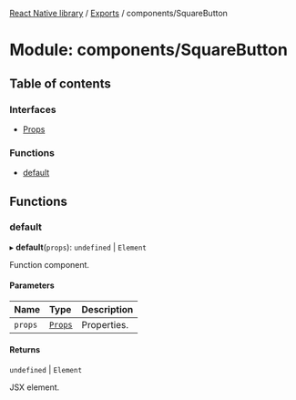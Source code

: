 [React Native library](../index.md) / [Exports](../modules.md) / components/SquareButton

# Module: components/SquareButton

## Table of contents

### Interfaces

- [Props](../interfaces/components_SquareButton.Props.md)

### Functions

- [default](components_SquareButton.md#default)

## Functions

### default

▸ **default**(`props`): `undefined` \| `Element`

Function component.

#### Parameters

| Name | Type | Description |
| :------ | :------ | :------ |
| `props` | [`Props`](../interfaces/components_SquareButton.Props.md) | Properties. |

#### Returns

`undefined` \| `Element`

JSX element.
